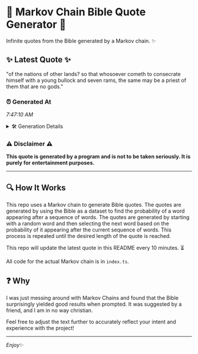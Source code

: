 # 📖 Markov Chain Bible Quote Generator 📖

Infinite quotes from the Bible generated by a Markov chain. ✨

## ✨ Latest Quote ✨
"of the nations of other lands? so that whosoever cometh to consecrate himself with a young bullock and seven rams, the same may be a priest of them that are no gods."

### ⏰ Generated At
*7:47:10 AM*

<details>
    <summary>🛠️ Generation Details</summary>
    <p>
        <strong>🌱 Seed:</strong> of<br>
        <strong>🔄 Iterations:</strong> 31<br>
        <strong>📜 Context History:</strong><br>[ of ]: the<br>[ of, the ]: nations<br>[ of, the, nations ]: of<br>[ of, the, nations, of ]: other<br>[ of, the, nations, of, other ]: lands?<br>[ of, the, nations, of, other, lands? ]: so<br>[ the, nations, of, other, lands?, so ]: that<br>[ nations, of, other, lands?, so, that ]: whosoever<br>[ of, other, lands?, so, that, whosoever ]: cometh<br>[ other, lands?, so, that, whosoever, cometh ]: to<br>[ lands?, so, that, whosoever, cometh, to ]: consecrate<br>[ so, that, whosoever, cometh, to, consecrate ]: himself<br>[ that, whosoever, cometh, to, consecrate, himself ]: with<br>[ whosoever, cometh, to, consecrate, himself, with ]: a<br>[ cometh, to, consecrate, himself, with, a ]: young<br>[ to, consecrate, himself, with, a, young ]: bullock<br>[ consecrate, himself, with, a, young, bullock ]: and<br>[ himself, with, a, young, bullock, and ]: seven<br>[ with, a, young, bullock, and, seven ]: rams,<br>[ a, young, bullock, and, seven, rams, ]: the<br>[ young, bullock, and, seven, rams,, the ]: same<br>[ bullock, and, seven, rams,, the, same ]: may<br>[ and, seven, rams,, the, same, may ]: be<br>[ seven, rams,, the, same, may, be ]: a<br>[ rams,, the, same, may, be, a ]: priest<br>[ the, same, may, be, a, priest ]: of<br>[ same, may, be, a, priest, of ]: them<br>[ may, be, a, priest, of, them ]: that<br>[ be, a, priest, of, them, that ]: are<br>[ a, priest, of, them, that, are ]: no<br>[ priest, of, them, that, are, no ]: gods.<br>
    </p>
</details>

### ⚠️ Disclaimer ⚠️
**This quote is generated by a program and is not to be taken seriously. It is purely for entertainment purposes.**

---

## 🔍 How It Works

This repo uses a Markov chain to generate Bible quotes. The quotes are generated by using the Bible as a dataset to find the probability of a word appearing after a sequence of words. The quotes are generated by starting with a random word and then selecting the next word based on the probability of it appearing after the current sequence of words. This process is repeated until the desired length of the quote is reached.

This repo will update the latest quote in this README every 10 minutes. ⏳

All code for the actual Markov chain is in `index.ts`.

## ❓ Why

I was just messing around with Markov Chains and found that the Bible surprisingly yielded good results when prompted. 
It was suggested by a friend, and I am in no way christian.

Feel free to adjust the text further to accurately reflect your intent and experience with the project!

---

*Enjoy*✨
